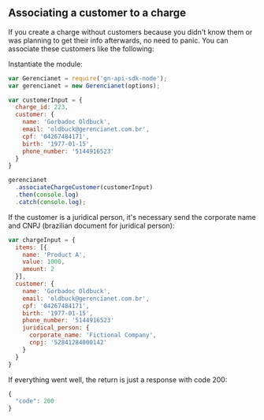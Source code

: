 ## Associating a customer to a charge

If you create a charge without customers because you didn't know them or was planning to get their info afterwards, no need to panic. You can associate these customers like the following:

Instantiate the module:

```js
var Gerencianet = require('gn-api-sdk-node');
var gerencianet = new Gerencianet(options);
```

```js
var customerInput = {
  charge_id: 223,
  customer: {
    name: 'Gorbadoc Oldbuck',
    email: 'oldbuck@gerencianet.com.br',
    cpf: '04267484171',
    birth: '1977-01-15',
    phone_number: '5144916523'
  }
}

gerencianet
  .associateChargeCustomer(customerInput)
  .then(console.log)
  .catch(console.log);
```

If the customer is a juridical person, it's necessary send the corporate name and CNPJ (brazilian document for juridical person):

```js
var chargeInput = {
  items: [{
    name: 'Product A',
    value: 1000,
    amount: 2
  }],
  customer: {
    name: 'Gorbadoc Oldbuck',
    email: 'oldbuck@gerencianet.com.br',
    cpf: '04267484171',
    birth: '1977-01-15',
    phone_number: '5144916523'
    juridical_person: {
      corporate_name: 'Fictional Company',
      cnpj: '52841284000142'
    }
  }
}
```

If everything went well, the return is just a response with code 200:

```js
{
  "code": 200
}
```
